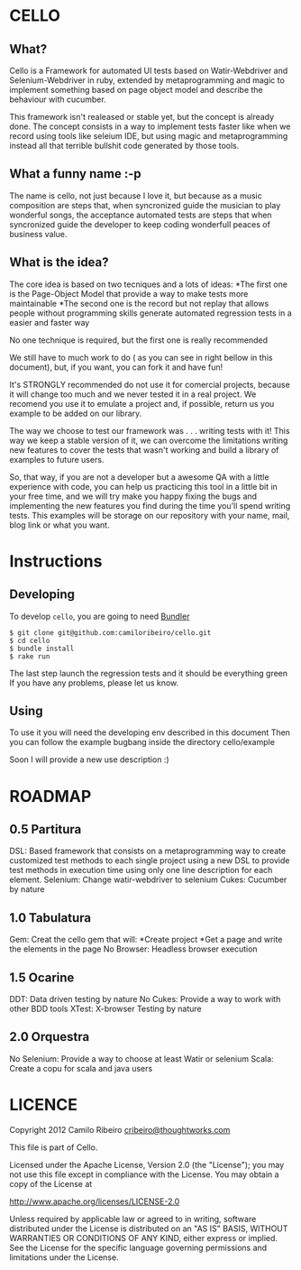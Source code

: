 CELLO
=====

What?
-----
Cello is a Framework for automated UI tests based on Watir-Webdriver and Selenium-Webdriver in ruby, extended by metaprogramming and magic to implement something based on page object model and describe the behaviour with cucumber.

This framework isn't realeased or stable yet, but the concept is already done. The concept consists in a way to implement tests faster like when we record using tools like seleium IDE, but using magic and metaprogramming instead all that terrible bullshit code generated by those tools.

What a funny name :-p
----------------------
The name is cello, not just because I love it, but because as a music composition are steps that, when syncronized guide the musician to play wonderful songs, the acceptance automated tests are steps that when syncronized guide the developer to keep coding wonderfull peaces of business value.

What is the idea?
-----------------
The core idea is based on two tecniques and a lots of ideas:
*The first one is the Page-Object Model that provide a way to make tests more maintainable
*The second one is the record but not replay that allows people without programming skills generate automated regression tests in a easier and faster way

No one technique is required, but the first one is really recommended

We still have to much work to do ( as you can see in right bellow in this document), but, if you want, you can fork it and have fun!

It's STRONGLY recommended do not use it for comercial projects, because it will change too much and we never tested it in a real project. We recomend you use it to emulate a project and, if possible, return us you example to be added on our library.


The way we choose to test our framework was . . . writing tests with it! This way we keep a stable version of it, we can overcome the limitations writing new features to cover the tests that wasn't working and build a library of examples to future users. 

So, that way, if you are not a developer but a awesome QA with a little experience with code, you can help us practicing this tool in a little bit in your free time, and we will try make you happy fixing the bugs and implementing the new features you find during the time you'll spend writing tests. This examples will be storage on our repository with your name, mail, blog link or what you want.



Instructions
==========

Developing
----------
To develop `cello`, you are going to need [Bundler][1] 

    $ git clone git@github.com:camiloribeiro/cello.git
    $ cd cello
    $ bundle install
    $ rake run

The last step launch the regression tests and it should be everything green
If you have any problems, please let us know.

[1]: http://gembundler.com

Using
-----

To use it you will need the developing env described in this document
Then you can follow the example bugbang inside the directory cello/example

Soon I will provide a new use description :) 

ROADMAP
=======

0.5 Partitura
-------------
DSL: Based framework that consists on a metaprogramming way to create customized test methods to each single project using a new DSL to provide test methods in execution time using only one line description for each element.
Selenium: Change watir-webdriver to selenium
Cukes: Cucumber by nature

1.0 Tabulatura
--------------
Gem: Creat the cello gem that will:
*Create project 
*Get a page and write the elements in the page
No Browser: Headless browser execution

1.5 Ocarine
-----------
DDT: Data driven testing by nature
No Cukes: Provide a way to work with other BDD tools
XTest: X-browser Testing by nature

2.0 Orquestra
-------------
No Selenium: Provide a way to choose at least Watir or selenium
Scala: Create a copu for scala and java users


LICENCE
=======

Copyright 2012 Camilo Ribeiro cribeiro@thoughtworks.com

This file is part of Cello.

Licensed under the Apache License, Version 2.0 (the "License"); you may not use this file except in compliance with the License. You may obtain a copy of the License at

http://www.apache.org/licenses/LICENSE-2.0

Unless required by applicable law or agreed to in writing, software distributed under the License is distributed on an "AS IS" BASIS, WITHOUT WARRANTIES OR CONDITIONS OF ANY KIND, either express or implied. See the License for the specific language governing permissions and limitations under the License.

